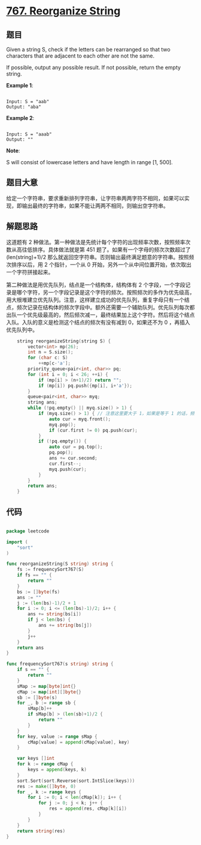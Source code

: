 # [767. Reorganize String](https://leetcode.com/problems/reorganize-string/)

## 题目

Given a string S, check if the letters can be rearranged so that two characters that are adjacent to each other are not the same.

If possible, output any possible result.  If not possible, return the empty string.

**Example 1**:

```

Input: S = "aab"
Output: "aba"

```

**Example 2**:

```

Input: S = "aaab"
Output: ""

```

**Note**:   

S will consist of lowercase letters and have length in range [1, 500].


## 题目大意

给定一个字符串，要求重新排列字符串，让字符串两两字符不相同，如果可以实现，即输出最终的字符串，如果不能让两两不相同，则输出空字符串。

## 解题思路

这道题有 2 种做法。第一种做法是先统计每个字符的出现频率次数，按照频率次数从高往低排序。具体做法就是第 451 题了。如果有一个字母的频次次数超过了 (len(string)+1)/2 那么就返回空字符串。否则输出最终满足题意的字符串。按照频次排序以后，用 2 个指针，一个从 0 开始，另外一个从中间位置开始，依次取出一个字符拼接起来。

第二种做法是用优先队列，结点是一个结构体，结构体有 2 个字段，一个字段记录是哪个字符，另一个字段记录是这个字符的频次。按照频次的多作为优先级高，用大根堆建立优先队列。注意，这样建立成功的优先队列，重复字母只有一个结点，频次记录在结构体的频次字段中。额外还需要一个辅助队列。优先队列每次都出队一个优先级最高的，然后频次减一，最终结果加上这个字符。然后将这个结点入队。入队的意义是检测这个结点的频次有没有减到 0，如果还不为 0 ，再插入优先队列中。

```c
    string reorganizeString(string S) {
        vector<int> mp(26);
        int n = S.size();
        for (char c: S)
            ++mp[c-'a'];
        priority_queue<pair<int, char>> pq;
        for (int i = 0; i < 26; ++i) {
            if (mp[i] > (n+1)/2) return "";
            if (mp[i]) pq.push({mp[i], i+'a'});
        }
        queue<pair<int, char>> myq;
        string ans;
        while (!pq.empty() || myq.size() > 1) {
            if (myq.size() > 1) { // 注意这里要大于 1，如果是等于 1 的话，频次大的元素一直在输出了，答案就不对了。
                auto cur = myq.front();
                myq.pop();
                if (cur.first != 0) pq.push(cur);
            }
            if (!pq.empty()) {
                auto cur = pq.top();
                pq.pop();
                ans += cur.second;
                cur.first--;
                myq.push(cur);
            }
        }
        return ans;
    }
```
















## 代码

```go

package leetcode

import (
	"sort"
)

func reorganizeString(S string) string {
	fs := frequencySort767(S)
	if fs == "" {
		return ""
	}
	bs := []byte(fs)
	ans := ""
	j := (len(bs)-1)/2 + 1
	for i := 0; i <= (len(bs)-1)/2; i++ {
		ans += string(bs[i])
		if j < len(bs) {
			ans += string(bs[j])
		}
		j++
	}
	return ans
}

func frequencySort767(s string) string {
	if s == "" {
		return ""
	}
	sMap := map[byte]int{}
	cMap := map[int][]byte{}
	sb := []byte(s)
	for _, b := range sb {
		sMap[b]++
		if sMap[b] > (len(sb)+1)/2 {
			return ""
		}
	}
	for key, value := range sMap {
		cMap[value] = append(cMap[value], key)
	}

	var keys []int
	for k := range cMap {
		keys = append(keys, k)
	}
	sort.Sort(sort.Reverse(sort.IntSlice(keys)))
	res := make([]byte, 0)
	for _, k := range keys {
		for i := 0; i < len(cMap[k]); i++ {
			for j := 0; j < k; j++ {
				res = append(res, cMap[k][i])
			}
		}
	}
	return string(res)
}

```